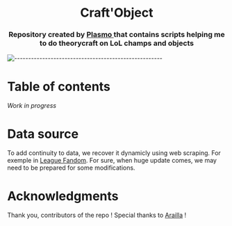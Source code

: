 <h1 align="center"> Craft'Object </h1>

<h3 align="center"> Repository created by <a href="https://github.com/PlasmOwO">Plasmo </a> that contains scripts helping me to do <b>theorycraft</b> on LoL champs and objects</h3>

 ![-----------------------------------------------------](https://raw.githubusercontent.com/andreasbm/readme/master/assets/lines/rainbow.png)
# Table of contents <i class="fa fa-book" aria-hidden="true"></i>

*Work in progress*


# Data source <i class="fa fa-pagelines" aria-hidden="true"></i>

To add continuity to data, we recover it dynamicly using web scraping. For exemple in <a href="https://leagueoflegends.fandom.com/wiki/League_of_Legends_Wiki">League Fandom</a>. For sure, when huge update comes, we may need to be prepared for some modifications.

# Acknowledgments <i class="fa fa-hand-peace-o" aria-hidden="true"></i>

Thank you, contributors of the repo !
Special thanks to <a href="https://github.com/FloPrm">Arailla</a> !



 

